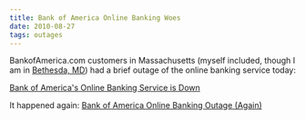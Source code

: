 ```yaml
---
title: Bank of America Online Banking Woes
date: 2010-08-27
tags: outages
---
```

BankofAmerica.com customers in Massachusetts (myself included, though I am in [Bethesda, MD](http://www.bethesda-notes.com/)) had a brief outage of the online banking service today:

<a href="http://www.informedbanking.com/blog/2010/08/bank-of-americas-online-banking-service-is-down.html">Bank of America's Online Banking Service is Down</a>

It happened again: <a href="http://www.informedbanking.com/blog/2010/09/bank-of-america-online-banking-outage-again.html">Bank of America Online Banking Outage (Again)</a>

